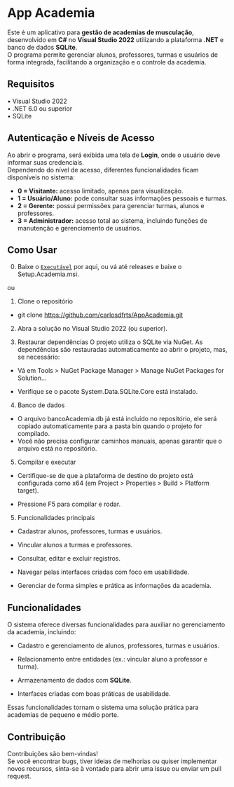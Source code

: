 # App Academia

Este é um aplicativo para **gestão de academias de musculação**, desenvolvido em **C#** no **Visual Studio 2022** utilizando a plataforma **.NET** e banco de dados **SQLite**.  
O programa permite gerenciar alunos, professores, turmas e usuários de forma integrada, facilitando a organização e o controle da academia.

## Requisitos
   • Visual Studio 2022  
   • .NET 6.0 ou superior  
   • SQLite  

## Autenticação e Níveis de Acesso
Ao abrir o programa, será exibida uma tela de **Login**, onde o usuário deve informar suas credenciais.  
Dependendo do nível de acesso, diferentes funcionalidades ficam disponíveis no sistema:

- **0 = Visitante:** acesso limitado, apenas para visualização.  
- **1 = Usuário/Aluno:** pode consultar suas informações pessoais e turmas.  
- **2 = Gerente:** possui permissões para gerenciar turmas, alunos e professores.  
- **3 = Administrador:** acesso total ao sistema, incluindo funções de manutenção e gerenciamento de usuários.  

## Como Usar
0. Baixe o [``Executável``](https://github.com/carlosdfrts/AppAcademia/releases/download/v1.0/Setup.Academia.msi) por aqui, ou vá até releases e baixe o Setup.Academia.msi.

ou  

1. Clone o repositório

- git clone https://github.com/carlosdfrts/AppAcademia.git

2. Abra a solução no Visual Studio 2022 (ou superior).

3. Restaurar dependências
O projeto utiliza o SQLite via NuGet.
As dependências são restauradas automaticamente ao abrir o projeto, mas, se necessário:

- Vá em Tools > NuGet Package Manager > Manage NuGet Packages for Solution...

- Verifique se o pacote System.Data.SQLite.Core está instalado.

4. Banco de dados

- O arquivo bancoAcademia.db já está incluído no repositório, ele será copiado automaticamente para a pasta bin quando o projeto for compilado.
- Você não precisa configurar caminhos manuais, apenas garantir que o arquivo está no repositório.

5. Compilar e executar

- Certifique-se de que a plataforma de destino do projeto está configurada como x64 (em Project > Properties > Build > Platform target).

- Pressione F5 para compilar e rodar.

5. Funcionalidades principais

- Cadastrar alunos, professores, turmas e usuários.

- Vincular alunos a turmas e professores.

- Consultar, editar e excluir registros.

- Navegar pelas interfaces criadas com foco em usabilidade.

- Gerenciar de forma simples e prática as informações da academia.

## Funcionalidades

O sistema oferece diversas funcionalidades para auxiliar no gerenciamento da academia, incluindo:

- Cadastro e gerenciamento de alunos, professores, turmas e usuários.  

- Relacionamento entre entidades (ex.: vincular aluno a professor e turma).  

- Armazenamento de dados com **SQLite**.  

- Interfaces criadas com boas práticas de usabilidade.  

Essas funcionalidades tornam o sistema uma solução prática para academias de pequeno e médio porte.

## Contribuição

Contribuições são bem-vindas!  
Se você encontrar bugs, tiver ideias de melhorias ou quiser implementar novos recursos, sinta-se à vontade para abrir uma issue ou enviar um pull request.
